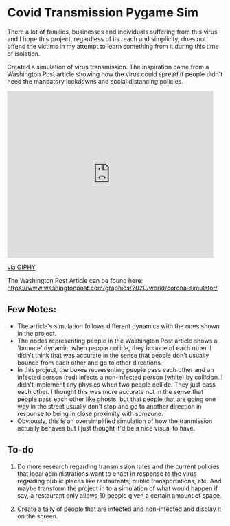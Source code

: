 # Covid Transmission Pygame Sim

There a lot of families, businesses and individuals suffering from this virus and I hope this project, regardless of its reach and simplicity, does not offend the victims in my attempt to learn something from it during this time of isolation. 

Created a simulation of virus transmission. The inspiration came from a Washington Post article showing how the virus could spread if people didn't heed the mandatory lockdowns and social distancing policies. 


<iframe src="https://giphy.com/embed/Wra83wPt7hSnORPl4O" width="480" height="388" frameBorder="0" class="giphy-embed" allowFullScreen></iframe><p><a href="https://giphy.com/gifs/Wra83wPt7hSnORPl4O">via GIPHY</a></p>

The Washington Post Article can be found here:
https://www.washingtonpost.com/graphics/2020/world/corona-simulator/

## Few Notes:

* The article's simulation follows different dynamics with the ones shown in the project.
* The nodes representing people in the Washington Post article shows a 'bounce' dynamic, when people collide, they bounce of each other. I didn't think that was accurate in the sense that people don't usually bounce from each other and go to other directions.
* In this project, the boxes representing people pass each other and an infected person (red) infects a non-infected person (white) by collision. I didn't implement any physics when two people collide. They just pass each other. I thought this was more accurate not in the sense that people pass each other like ghosts, but that people that are going one way in the street usually don't stop and go to another direction in response to being in close proximity with someone. 
* Obviously, this is an oversimplified simulation of how the tranmission actually behaves but I just thought it'd be a nice visual to have.

## To-do

1. Do more research regarding transmission rates and the current policies that local administrations want to enact in response to the virus regarding public places like restaurants, public transportations, etc. And maybe transform the project in to a simulation of what would happen if say, a restaurant only allows 10 people given a certain amount of space. 

2. Create a tally of people that are infected and non-infected and display it on the screen.
